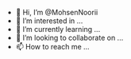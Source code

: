 - 👋 Hi, I’m @MohsenNoorii
- 👀 I’m interested in ...
- 🌱 I’m currently learning ...
- 💞️ I’m looking to collaborate on ...
- 📫 How to reach me ...

<!---
MohsenNoorii/MohsenNoorii is a ✨ special ✨ repository because its `README.md` (this file) appears on your GitHub profile.
You can click the Preview link to take a look at your changes.
--->
